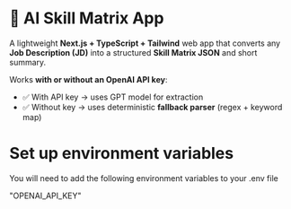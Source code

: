 # 🧠 AI Skill Matrix App

A lightweight **Next.js + TypeScript + Tailwind** web app that converts any **Job Description (JD)** into a structured **Skill Matrix JSON** and short summary.

Works **with or without an OpenAI API key**:
- ✅ With API key → uses GPT model for extraction
- ✅ Without key → uses deterministic **fallback parser** (regex + keyword map)

# Set up environment variables
You will need to add the following environment variables to your .env file

"OPENAI_API_KEY"


